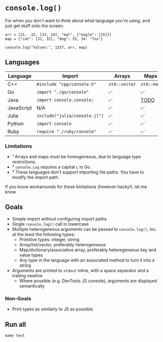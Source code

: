 # `console.log()`

For when you don't want to think about what language you're using, and just get stuff onto the screen.

    arr = [21, -22, [23, 24], "owl", {"eagle": [25]}]
    map = {"cat": [31, 32], "dog": 33, 34: "fox"}

    console.log("Values:", 1337, arr, map)

## Languages

| Language   | Import                        | Arrays        | Maps       | Limitations |
|------------|-------------------------------|---------------|------------|-----|
| C++        | `#include "cpp/console.h"`    | `std::vector` | `std::map` | ¹ |
| Go         | `import "./go/console"`       | ✅             | ✅          | ¹ ² |
| Java       | `import console.console;`     | ✅             | [TODO](https://github.com/lgarron/console.log/issues/6) | ¹ ³ |
| JavaScript | N/A                           | ✅             | ✅          | |
| Julia      | `include("julia/console.jl")` | ✅             | ✅          | |
| Python     | `import console`              | ✅             | ✅          | ² |
| Ruby       | `require "./ruby/console"`    | ✅             | ✅          | |

### Limitations

- ¹ Arrays and maps must be homogeneous, due to language type restrictions.
- ² `console.Log` requires a capital `L` in Go.
- ³ These languages don't support importing file paths. You have to modify the import path.

If you know workarounds for these limitations (however hacky!), let me know.

## Goals

- Simple import without configuring import paths
- Single `console.log()` call in lowercase
- Multiple heterogeneous arguments can be passed to `console.log()`, inc. at the least the following types:
  - Primitive types: integer, string
  - Array/list/vector, preferably heterogeneous
  - Map/dictionary/associative array, preferably heteregeneous key and value types
  - Any type in the language with an associated method to turn it into a string
- Arguments are printed to `stdout` inline, with a space separator and a trailing newline
  - Where possible (e.g. DevTools JS console), arguments are displayed semantically

### Non-Goals

- Print types as similarly to JS as possible.

## Run all

```
make test
```
